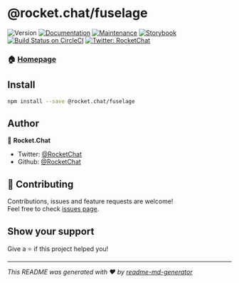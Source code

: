 <h1>@rocket.chat/fuselage</h1>
<p>
  <img alt="Version" src="https://img.shields.io/npm/v/@rocket.chat/fuselage.svg">
  <a href="https://github.com/RocketChat/Rocket.Chat.Fuselage#readme" target="_blank"><img alt="Documentation" src="https://img.shields.io/badge/documentation-yes-brightgreen.svg" /></a>
  <a href="https://github.com/RocketChat/Rocket.Chat.Fuselage/graphs/commit-activity" target="_blank"><img alt="Maintenance" src="https://img.shields.io/badge/Maintained%3F-yes-green.svg" /></a>
  <a href="https://rocketchat.github.io/Rocket.Chat.Fuselage" target="_blank"><img alt="Storybook" src="https://cdn.jsdelivr.net/gh/storybooks/brand@master/badge/badge-storybook.svg" /></a>
  <a href="https://circleci.com/gh/RocketChat/Rocket.Chat.Fuselage" target="_blank"><img alt="Build Status on CircleCI" src="https://circleci.com/gh/RocketChat/Rocket.Chat.Fuselage/tree/master.svg?style=svg&circle-token=4bf3c8af9bf96e1338430d1ba3ce0084a45d1647" /></a>
  <a href="https://twitter.com/RocketChat" target="_blank"><img alt="Twitter: RocketChat" src="https://img.shields.io/twitter/follow/RocketChat.svg?style=social" /></a>
</p>

### 🏠 [Homepage](https://rocket.chat/Rocket.Chat.Fuselage)

## Install

```sh
npm install --save @rocket.chat/fuselage
```

## Author

👤 **Rocket.Chat**

* Twitter: [@RocketChat](https://twitter.com/RocketChat)
* Github: [@RocketChat](https://github.com/RocketChat)

## 🤝 Contributing

Contributions, issues and feature requests are welcome!<br />Feel free to check [issues page](https://github.com/RocketChat/Rocket.Chat.Fuselage/issues).

## Show your support

Give a ⭐️ if this project helped you!

***
_This README was generated with ❤️ by [readme-md-generator](https://github.com/kefranabg/readme-md-generator)_
